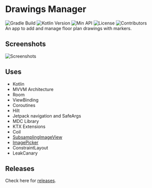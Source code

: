 # Drawings Manager
![Gradle Build](https://github.com/Sharkaboi/DrawingsApp/workflows/Gradle%20Build/badge.svg)
![Kotlin Version](https://img.shields.io/badge/Kotlin-1.5.21-blue)
![Min API](https://img.shields.io/badge/Min%20API-21-green)
![License](https://img.shields.io/badge/License-MIT-orange)
![Contributors](https://img.shields.io/github/contributors/sharkaboi/DrawingsApp)  
An app to add and manage floor plan drawings with markers.

## Screenshots
![Screenshots](https://i.imgur.com/4JNiNW6.png?1)

## Uses
* Kotlin
* MVVM Architecture
* Room
* ViewBinding
* Coroutines
* Hilt
* Jetpack navigation and SafeArgs
* MDC Library
* KTX Extensions
* Coil
* [SubsamplingImageView](https://github.com/davemorrissey/subsampling-scale-image-view)
* [ImagePicker](https://github.com/Dhaval2404/ImagePicker)
* ConstraintLayout
* LeakCanary

## Releases
Check here for [releases](https://github.com/Sharkaboi/DrawingsApp/releases).

